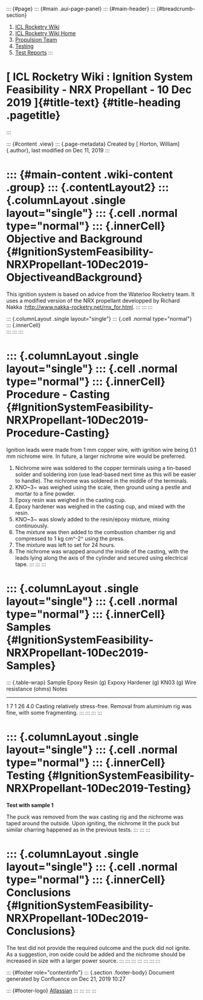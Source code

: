 ::: {#page}
::: {#main .aui-page-panel}
::: {#main-header}
::: {#breadcrumb-section}
1.  [ICL Rocketry Wiki](index.html)
2.  [ICL Rocketry Wiki Home](ICL-Rocketry-Wiki-Home_142270843.html)
3.  [Propulsion Team](Propulsion-Team_142270885.html)
4.  [Testing](Testing_142273730.html)
5.  [Test Reports](Test-Reports_142273564.html)
:::

[ ICL Rocketry Wiki : Ignition System Feasibility - NRX Propellant - 10 Dec 2019 ]{#title-text} {#title-heading .pagetitle}
===============================================================================================
:::

::: {#content .view}
::: {.page-metadata}
Created by [ Horton, William]{.author}, last modified on Dec 11, 2019
:::

::: {#main-content .wiki-content .group}
::: {.contentLayout2}
::: {.columnLayout .single layout="single"}
::: {.cell .normal type="normal"}
::: {.innerCell}
Objective and Background {#IgnitionSystemFeasibility-NRXPropellant-10Dec2019-ObjectiveandBackground}
========================

This ignition system is based on advice from the Waterloo Rocketry team.
It uses a modified version of the NRX propellant developped by Richard
Nakka :<http://www.nakka-rocketry.net/rnx_for.html>.
:::
:::
:::

::: {.columnLayout .single layout="single"}
::: {.cell .normal type="normal"}
::: {.innerCell}
\
:::
:::
:::

::: {.columnLayout .single layout="single"}
::: {.cell .normal type="normal"}
::: {.innerCell}
Procedure - Casting {#IgnitionSystemFeasibility-NRXPropellant-10Dec2019-Procedure-Casting}
===================

Ignition leads were made from 1 mm copper wire, with ignition wire being
0.1 mm nichrome wire. In future, a larger nichrome wire would be
preferred.

1.  Nichrome wire was soldered to the copper terminals using a tin-based
    solder and soldering iron (use lead-based next time as this will be
    easier to handle). The nichrome was soldered in the middle of the
    terminals.
2.  KNO~3~ was weighed using the scale, then ground using a pestle and
    mortar to a fine powder.
3.  Epoxy resin was weighed in the casting cup.
4.  Epoxy hardener was weighed in the casting cup, and mixed with the
    resin.
5.  KNO~3~ was slowly added to the resin/epoxy mixture, mixing
    continuously.
6.  The mixture was then added to the combustion chamber rig and
    compressed to 1 kg cm^-2^ using the press.
7.  The mixture was left to set for 24 hours.
8.  The nichrome was wrapped around the inside of the casting, with the
    leads lying along the axis of the cylinder and secured using
    electrical tape.
:::
:::
:::

::: {.columnLayout .single layout="single"}
::: {.cell .normal type="normal"}
::: {.innerCell}
Samples {#IgnitionSystemFeasibility-NRXPropellant-10Dec2019-Samples}
=======

::: {.table-wrap}
  Sample   Epoxy Resin (g)   Expoxy Hardener (g)   KN03 (g)   Wire resistance (ohms)   Notes
  -------- ----------------- --------------------- ---------- ------------------------ ---------------------------------------------------------------------------------------------
  1        7                 1                     26         4.0                      Casting relatively stress-free. Removal from aluminium rig was fine, with some fragmenting.
:::
:::
:::
:::

::: {.columnLayout .single layout="single"}
::: {.cell .normal type="normal"}
::: {.innerCell}
Testing {#IgnitionSystemFeasibility-NRXPropellant-10Dec2019-Testing}
=======

**Test with sample 1**

The puck was removed from the wax casting rig and the nichrome was taped
around the outside. Upon igniting, the nichrome lit the puck but similar
charring happened as in the previous tests.
:::
:::
:::

::: {.columnLayout .single layout="single"}
::: {.cell .normal type="normal"}
::: {.innerCell}
Conclusions {#IgnitionSystemFeasibility-NRXPropellant-10Dec2019-Conclusions}
===========

The test did not provide the required outcome and the puck did not
ignite. As a suggestion, iron oxide could be added and the nichrome
should be increased in size with a larger power source.
:::
:::
:::
:::
:::
:::
:::

::: {#footer role="contentinfo"}
::: {.section .footer-body}
Document generated by Confluence on Dec 21, 2019 10:27

::: {#footer-logo}
[Atlassian](http://www.atlassian.com/)
:::
:::
:::
:::
